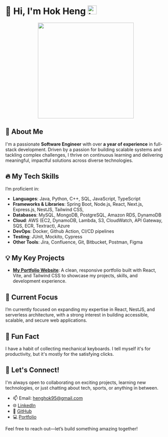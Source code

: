 # 👋 Hi, I'm Hok Heng <img src="https://user-images.githubusercontent.com/1303154/88677602-1635ba80-d120-11ea-84d8-d263ba5fc3c0.gif" width="28px" height="28px" alt="hi">

<div id="header" align="center">
  <img src="https://github.com/Anmol-Baranwal/Cool-GIFs-For-GitHub/assets/74038190/49abd3ca-b048-4f27-b7e0-ea6a7b172ac3" width="300"/>
</div>

## 🚀 About Me

I'm a passionate **Software Engineer** with over **a year of experience** in full-stack development. Driven by a passion for building scalable systems and tackling complex challenges, I thrive on continuous learning and delivering meaningful, impactful solutions across diverse technologies.
## 🔥 My Tech Skills

I’m proficient in:
- **Languages**: Java, Python, C++, SQL, JavaScript, TypeScript
- **Frameworks & Libraries**: Spring Boot, Node.js, React, Next.js, Express.js, NestJS, Tailwind CSS,
- **Databases**: MySQL, MongoDB, PostgreSQL, Amazon RDS, DynamoDB
- **Cloud**: AWS (EC2, DynamoDB, Lambda, S3, CloudWatch, API Gateway, SQS, ECR, Textract), Azure
- **DevOps**: Docker, Github Action, CI/CD pipelines
- **Testing**: JUnit, Mockito, Cypress
- **Other Tools**: Jira, Confluence, Git, Bitbucket, Postman, Figma

## 💡 My Key Projects

- **[My Portfolio Website](https://hokheng.vercel.app/)**: A clean, responsive portfolio built with React, Vite, and Tailwind CSS to showcase my projects, skills, and development experience.

## 🎯 Current Focus

I’m currently focused on expanding my expertise in React, NestJS, and serverless architecture, with a strong interest in building accessible, scalable, and secure web applications.

## 🌟 Fun Fact

I have a habit of collecting mechanical keyboards. I tell myself it's for productivity, but it's mostly for the satisfying clicks.

## 💬 Let's Connect!

I'm always open to collaborating on exciting projects, learning new technologies, or just chatting about tech, sports, or anything in between.

- 📫 Email: [henghok95@gmail.com](mailto:henghok95@gmail.com)
- 🌐 [LinkedIn](https://www.linkedin.com/in/hokheng/)
- 🐙 [GitHub](https://github.com/HHok95)
- 💻 [Portfolio](https://hokheng.com/)

Feel free to reach out—let’s build something amazing together!
